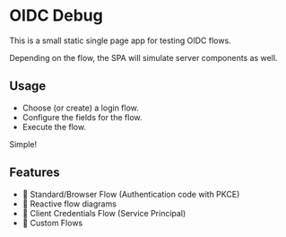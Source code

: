 # OIDC Debug

This is a small static single page app for testing OIDC flows.

Depending on the flow, the SPA will simulate server components as well.

## Usage

- Choose (or create) a login flow.
- Configure the fields for the flow.
- Execute the flow.

Simple!

## Features

- 🚧 Standard/Browser Flow (Authentication code with PKCE)
- 🚧 Reactive flow diagrams
- 🚧 Client Credentials Flow (Service Principal)
- 🚧 Custom Flows
